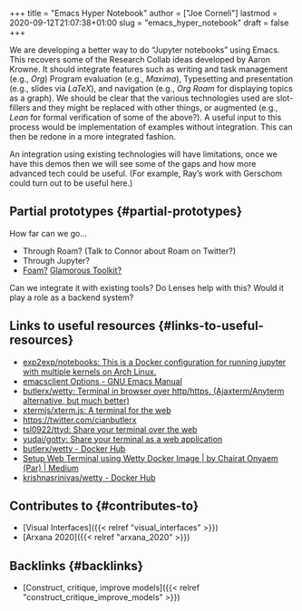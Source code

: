 +++
title = "Emacs Hyper Notebook"
author = ["Joe Corneli"]
lastmod = 2020-09-12T21:07:38+01:00
slug = "emacs_hyper_notebook"
draft = false
+++

We are developing a better way to do “Jupyter notebooks” using Emacs.
This recovers some of the Research Collab ideas developed by Aaron
Krowne. It should integrate features such as writing and task
management (e.g., _Org_) Program evaluation (e.g., _Maxima_),
Typesetting and presentation (e.g., slides via _LaTeX_), and
navigation (e.g., _Org Roam_ for displaying topics as a graph).  We
should be clear that the various technologies used are slot-fillers
and they might be replaced with other things, or augmented (e.g.,
_Lean_ for formal verification of some of the above?). A useful input
to this process would be implementation of examples without
integration.  This can then be redone in a more integrated fashion.

An integration using existing technologies will have limitations, once
we have this demos then we will see some of the gaps and how more
advanced tech could be useful. (For example, Ray’s work with Gerschom
could turn out to be useful here.)


## Partial prototypes {#partial-prototypes}

How far can we go...

-   Through Roam? (Talk to Connor about Roam on Twitter?)
-   Through Jupyter?
-   [Foam?](https://foambubble.github.io/foam/) [Glamorous Toolkit?](https://gtoolkit.com/)

Can we integrate it with existing tools?  Do Lenses help with this?
Would it play a role as a backend system?


## Links to useful resources {#links-to-useful-resources}

-   [exp2exp/notebooks: This is a Docker configuration for running jupyter with multiple kernels on Arch Linux.](https://github.com/exp2exp/notebooks)
-   [emacsclient Options - GNU Emacs Manual](https://www.gnu.org/software/emacs/manual/html%5Fnode/emacs/emacsclient-Options.html)
-   [butlerx/wetty: Terminal in browser over http/https. (Ajaxterm/Anyterm alternative, but much better)](https://github.com/butlerx/wetty)
-   [xtermjs/xterm.js: A terminal for the web](https://github.com/xtermjs/xterm.js#real-world-uses)
-   <https://twitter.com/cianbutlerx>
-   [tsl0922/ttyd: Share your terminal over the web](https://github.com/tsl0922/ttyd)
-   [yudai/gotty: Share your terminal as a web application](https://github.com/yudai/gotty)
-   [butlerx/wetty - Docker Hub](https://hub.docker.com/r/butlerx/wetty)
-   [Setup Web Terminal using Wetty Docker Image | by Chairat Onyaem (Par) | Medium](https://medium.com/@pacroy/setup-web-terminal-using-wetty-docker-image-dcb1ea75bfaf)
-   [krishnasrinivas/wetty - Docker Hub](https://hub.docker.com/r/krishnasrinivas/wetty/)


## Contributes to {#contributes-to}

-   [Visual Interfaces]({{< relref "visual_interfaces" >}})
-   [Arxana 2020]({{< relref "arxana_2020" >}})


## Backlinks {#backlinks}

-   [Construct, critique, improve models]({{< relref "construct_critique_improve_models" >}})
